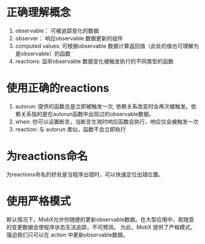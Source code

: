 # 正确理解概念

1. observable： 可被追踪变化的数据
2. observer： 响应observable 数据更新的组件
3. computed values: 可根据observable 数据计算返回值（此处的值也可理解为是observable）的函数
4. reactions: 监听observable 数据变化被触发执行的不同类型的函数

# 使用正确的reactions

1. autorun: 提供的函数总是立即被触发一次, 依赖关系改变时会再次被触发。依赖关系指的是在autorun函数中出现过的observable数据。
2. when: 你可以设置断言，当断言生效时响应函数会执行，响应仅会被触发一次
3. reaction: 与 autorun 类似，函数不会立即执行

# 为reactions命名

为reactions命名的好处是当程序出错时，可以快速定位出错位置。

# 使用严格模式

默认情况下，MobX允许你随便的更新observable数据。在大型应用中，若随意的变更数据会使程序状态无法追踪，不可预测。
为此，MobX 提供了严格模式，强迫我们只可以在 action 中更新observable数据。
